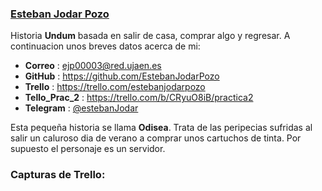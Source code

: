 ### [Esteban Jodar Pozo](https://github.com/EstebanJodarPozo)

Historia **Undum** basada en salir de casa, comprar algo y regresar. A continuacion
unos breves datos acerca de mi:

- **Correo**  :  ejp00003@red.ujaen.es
- **GitHub**  :  https://github.com/EstebanJodarPozo
- **Trello**     :  https://trello.com/estebanjodarpozo
- **Tello_Prac_2**  :   https://trello.com/b/CRyuO8iB/practica2
- **Telegram**  :  [@estebanJodar](https://t.me/estebanJodar)

Esta pequeña historia se llama **Odisea**. Trata de las peripecias sufridas al
salir un caluroso dia de verano a comprar unos cartuchos de tinta. Por supuesto
el personaje es un servidor.

### Capturas de Trello:
